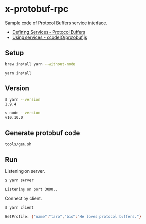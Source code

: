 # x-protobuf-rpc

Sample code of Protocol Buffers service interface.

- [Defining Services - Protocol Buffers](https://developers.google.com/protocol-buffers/docs/proto#services)
- [Using services - dcodeIO/protobuf.js](https://github.com/dcodeIO/ProtoBuf.js/#using-services)

## Setup

```bash
brew install yarn --without-node
```

```bash
yarn install
```

## Version

```bash
$ yarn --version
1.9.4
```

```bash
$ node --version
v10.10.0
```

## Generate protobuf code

```bash
tools/gen.sh
```

## Run

Listening on server.

```bash
$ yarn server

Listening on port 3000..
```

Connect by client.

```bash
$ yarn client

GetProfile: {"name":"taro","bio":"He loves protocol buffers."}
```
